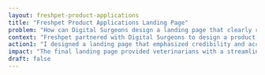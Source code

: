 ```yaml
---
layout: freshpet-product-applications
title: "Freshpet Product Applications Landing Page"
problem: "How can Digital Surgeons design a landing page that clearly communicates Freshpet’s veterinary product applications—showcasing use cases, building trust with vets, and positioning Freshpet as a valuable tool in everyday patient care?"
context: "Freshpet partnered with Digital Surgeons to design a product applications landing page for Freshpet Vet. As a first-year designer at the agency, I helped bring this project to life, creating polished mockups and responsive prototypes for desktop and mobile development of the landing page."
action1: "I designed a landing page that emphasized credibility and accessibility, making it easy for veterinarians to quickly find relevant case studies, testimonials, and product recommendations. Key elements included:"
impact: "The final landing page provided veterinarians with a streamlined, trustworthy resource that linked Freshpet’s products to real clinical scenarios. By combining structured case studies, authentic testimonials, and intuitive navigation, the design strengthened Freshpet Vet’s ability to communicate its value to the veterinary patients."
draft: false
---
```





